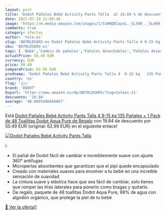 ```yaml
---
layout: post
title: 'Dodot Pañales Bebé Activity Pants Talla  al 19.84 % de descuento'
date: 2021-07-19 21:09:46
image: 'https://m.media-amazon.com/images/I/51WNQB1aynL._SL500_._SL400_.jpg'
comments: true
category: ofertas
author: 'tole.es'
slug: 'B07RLDS6RS-es Dodot Pañales Bebé Activity Pants Talla 4 9-15 kg 135...'
sku: 'B07RLDS6RS-es'
tags: [ 'Bebé','Cambio de pañales','Pañales desechables','Pañales desechables para bebés','Pañales para bebé','bebé','dodot','pañales', ]
actualPrice: 50.49 EUR
currency: EUR
price: 50.49
comparePrice: 62.99 EUR
prodname: 'Dodot Pañales Bebé Activity Pants Talla 4  9-15 kg   135 Pañales + 1 Pack de 48 Toallitas Dodot Aqua Pure de Regalo'
country: 'es'
flag: '🇪🇸'
brand: 'DODOT'
buyurl: 'https://www.amazon.es/dp/B07RLDS6RS/?tag=tolees-21'
descuento: '19.84'
average: '48.0091666666667'
---
```


Está [Dodot Pañales Bebé Activity Pants Talla 4  9-15 kg   135 Pañales + 1 Pack de 48 Toallitas Dodot Aqua Pure de Regalo](https://www.amazon.es/dp/B07RLDS6RS/?tag=tolees-21) con 19.84 de descuento por 50.49 EUR (original: 62.99 EUR) en el siguiente enlace!

[![Dodot Pañales Bebé Activity Pants Talla ](https://m.media-amazon.com/images/I/51WNQB1aynL._SL500_._SL400_.jpg)](https://www.amazon.es/dp/B07RLDS6RS/?tag=tolees-21)

ℹ️:

- El pañal de Dodot fácil de cambiar e increíblemente suave con ajuste 360° antifugas
- Microperlas absorbentes que garantizan que el pipí quede encapsulado
- Creado con materiales suaves para envolver a tu bebé en una increíble sensación de suavidad
- La cintura suave y elástica hace que sea fácil de cambiar, solo tienes que romper las tiras laterales para ponerlo como bragas y quitarlo.
- De regalo, paquete de 48 toallitas Dodot Aqua Pure, 99% de agua con algodón orgánico, que protege la piel de tu bebé

[🛒 Ver la oferta!!](https://www.amazon.es/dp/B07RLDS6RS/?tag=tolees-21)

